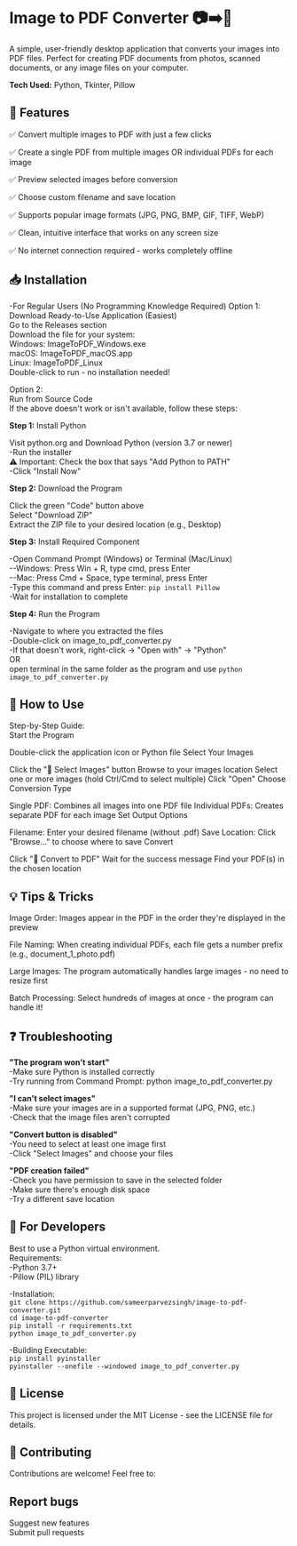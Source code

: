 
# Image to PDF Converter 📷➡️📄

A simple, user-friendly desktop application that converts your images into PDF files. Perfect for creating PDF documents from photos, scanned documents, or any image files on your computer.

**Tech Used:** Python, Tkinter, Pillow


## 🌟 Features

✅ Convert multiple images to PDF with just a few clicks

✅ Create a single PDF from multiple images OR individual PDFs for each image

✅ Preview selected images before conversion

✅ Choose custom filename and save location

✅ Supports popular image formats (JPG, PNG, BMP, GIF, TIFF, WebP)

✅ Clean, intuitive interface that works on any screen size

✅ No internet connection required - works completely offline

## 📥 Installation
-For Regular Users (No Programming Knowledge Required)
Option 1: 
Download Ready-to-Use Application (Easiest)  
Go to the Releases section  
Download the file for your system:  
Windows: ImageToPDF_Windows.exe  
macOS: ImageToPDF_macOS.app  
Linux: ImageToPDF_Linux  
Double-click to run - no installation needed!  

Option 2:   
Run from Source Code  
If the above doesn't work or isn't available, follow these steps:  

**Step 1:** Install Python  

Visit python.org and Download Python (version 3.7 or newer)  
-Run the installer  
⚠️ Important: Check the box that says "Add Python to PATH"  
-Click "Install Now"  

**Step 2:** Download the Program

Click the green "Code" button above  
Select "Download ZIP"  
Extract the ZIP file to your desired location (e.g., Desktop)  

**Step 3:** Install Required Component

-Open Command Prompt (Windows) or Terminal (Mac/Linux)  
  --Windows: Press Win + R, type cmd, press Enter  
  --Mac: Press Cmd + Space, type terminal, press Enter  
-Type this command and press Enter: ```pip install Pillow```  
-Wait for installation to complete  

**Step 4:** Run the Program

-Navigate to where you extracted the files  
-Double-click on image_to_pdf_converter.py  
-If that doesn't work, right-click → "Open with" → "Python"  
OR  
open terminal in the same folder as the program and use ```python image_to_pdf_converter.py``` 

## 🚀 How to Use
Step-by-Step Guide:  
Start the Program

Double-click the application icon or Python file
Select Your Images

Click the "📁 Select Images" button
Browse to your images location
Select one or more images (hold Ctrl/Cmd to select multiple)
Click "Open"
Choose Conversion Type

Single PDF: Combines all images into one PDF file
Individual PDFs: Creates separate PDF for each image
Set Output Options

Filename: Enter your desired filename (without .pdf)
Save Location: Click "Browse..." to choose where to save
Convert

Click "📄 Convert to PDF"
Wait for the success message
Find your PDF(s) in the chosen location


## 💡 Tips & Tricks
Image Order: Images appear in the PDF in the order they're displayed in the preview

File Naming: When creating individual PDFs, each file gets a number prefix (e.g., document_1_photo.pdf)

Large Images: The program automatically handles large images - no need to resize first

Batch Processing: Select hundreds of images at once - the program can handle it!

## ❓ Troubleshooting
**"The program won't start"**  
-Make sure Python is installed correctly  
-Try running from Command Prompt: python image_to_pdf_converter.py  

**"I can't select images"**  
-Make sure your images are in a supported format (JPG, PNG, etc.)  
-Check that the image files aren't corrupted  

**"Convert button is disabled"**  
-You need to select at least one image first  
-Click "Select Images" and choose your files  

**"PDF creation failed"**  
-Check you have permission to save in the selected folder  
-Make sure there's enough disk space  
-Try a different save location  

## 🔧 For Developers  
Best to use a Python virtual environment.  
Requirements:  
-Python 3.7+  
-Pillow (PIL) library  

-Installation:    
```git clone https://github.com/sameerparvezsingh/image-to-pdf-converter.git```  
```cd image-to-pdf-converter```  
```pip install -r requirements.txt```  
```python image_to_pdf_converter.py```  

-Building Executable:    
```pip install pyinstaller```  
```pyinstaller --onefile --windowed image_to_pdf_converter.py```  


## 📝 License
This project is licensed under the MIT License - see the LICENSE file for details.


## 🤝 Contributing
Contributions are welcome! Feel free to:


## Report bugs
Suggest new features  
Submit pull requests
